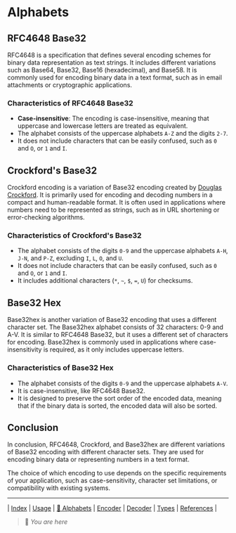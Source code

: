 # Alphabets

## RFC4648 Base32

RFC4648 is a specification that defines several encoding schemes for binary data representation as text strings.
It includes different variations such as Base64, Base32, Base16 (hexadecimal), and Base58.
It is commonly used for encoding binary data in a text format, such as in email attachments or cryptographic applications.

### Characteristics of RFC4648 Base32

- **Case-insensitive**: The encoding is case-insensitive, meaning that uppercase and lowercase letters are treated as equivalent.
- The alphabet consists of the uppercase alphabets `A-Z` and the digits `2-7`.
- It does not include characters that can be easily confused, such as `0` and `O`, or `1` and `I`.

## Crockford's Base32

Crockford encoding is a variation of Base32 encoding created by [Douglas Crockford](https://www.crockford.com/base32.html).
It is primarily used for encoding and decoding numbers in a compact and human-readable format.
It is often used in applications where numbers need to be represented as strings, such as in URL shortening or error-checking algorithms.

### Characteristics of Crockford's Base32

- The alphabet consists of the digits `0-9` and the uppercase alphabets `A-H`, `J-N`, and `P-Z`, excluding `I`, `L`, `O`, and `U`.
- It does not include characters that can be easily confused, such as `0` and `O`, or `1` and `I`.
- It includes additional characters (`*`, `~`, `$`, `=`, `U`) for checksums.

## Base32 Hex

Base32hex is another variation of Base32 encoding that uses a different character set.
The Base32hex alphabet consists of 32 characters: 0-9 and A-V.
It is similar to RFC4648 Base32, but it uses a different set of characters for encoding.
Base32hex is commonly used in applications where case-insensitivity is required, as it only includes uppercase letters.

### Characteristics of Base32 Hex

- The alphabet consists of the digits `0-9` and the uppercase alphabets `A-V`.
- It is case-insensitive, like RFC4648 Base32.
- It is designed to preserve the sort order of the encoded data, meaning that if the binary data is sorted, the encoded data will also be sorted.

## Conclusion

In conclusion, RFC4648, Crockford, and Base32hex are different variations of Base32 encoding with different character sets.
They are used for encoding binary data or representing numbers in a text format.

The choice of which encoding to use depends on the specific requirements of your application, such as case-sensitivity, character set limitations, or compatibility with existing systems.

---

| [Index](index) | [Usage](usage) | [📍 Alphabets](alphabets) | [Encoder](encoder) | [Decoder](decoder) | [Types](types) | [References](references) |

> 📍 *You are here*
